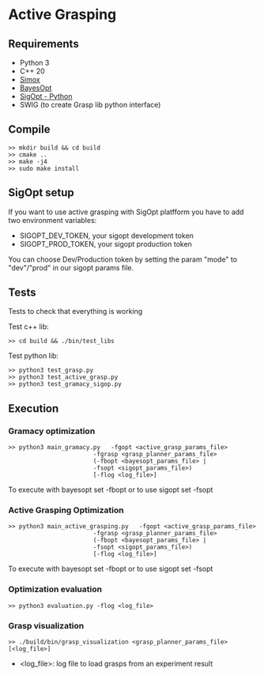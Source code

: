 # Active Grasping

## Requirements

* Python 3
* C++ 20
* [Simox](https://gitlab.com/Simox/simox)
* [BayesOpt](https://github.com/rmcantin/bayesopt)
* [SigOpt - Python](https://sigopt.com/)
* SWIG (to create Grasp lib python interface)

## Compile

    >> mkdir build && cd build
    >> cmake ..
    >> make -j4
    >> sudo make install

## SigOpt setup

If you want to use active grasping with SigOpt platfform you have to add two environment variables:

* SIGOPT_DEV_TOKEN, your sigopt development token
* SIGOPT_PROD_TOKEN, your sigopt production token

You can choose Dev/Production token by setting the param "mode" to "dev"/"prod" in our sigopt params file.

## Tests

Tests to check that everything is working

Test c++ lib:

    >> cd build && ./bin/test_libs

Test python lib:

    >> python3 test_grasp.py
    >> python3 test_active_grasp.py
    >> python3 test_gramacy_sigop.py

## Execution

### Gramacy optimization

    >> python3 main_gramacy.py   -fgopt <active_grasp_params_file>
                            -fgrasp <grasp_planner_params_file>
                            (-fbopt <bayesopt_params_file> |
                            -fsopt <sigopt_params_file>)
                            [-flog <log_file>]

To execute with bayesopt set -fbopt or to use sigopt set -fsopt

### Active Grasping Optimization

    >> python3 main_active_grasping.py   -fgopt <active_grasp_params_file>
                            -fgrasp <grasp_planner_params_file>
                            (-fbopt <bayesopt_params_file> |
                            -fsopt <sigopt_params_file>)
                            [-flog <log_file>]

To execute with bayesopt set -fbopt or to use sigopt set -fsopt

### Optimization evaluation

    >> python3 evaluation.py -flog <log_file>

### Grasp visualization

    >> ./build/bin/grasp_visualization <grasp_planner_params_file> [<log_file>]

* <log_file>: log file to load grasps from an experiment result
